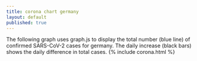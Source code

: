 ```yaml
---
title: corona chart germany
layout: default
published: true
---
```

The following graph uses graph.js to display the total number (blue line) of confirmed SARS-CoV-2 cases for germany. The daily increase (black bars) shows the daily difference in total cases. 
{% include corona.html %}
